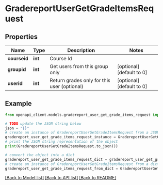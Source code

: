 # GradereportUserGetGradeItemsRequest


## Properties

Name | Type | Description | Notes
------------ | ------------- | ------------- | -------------
**courseid** | **int** | Course Id | 
**groupid** | **int** | Get users from this group only | [optional] [default to 0]
**userid** | **int** | Return grades only for this user (optional) | [optional] [default to 0]

## Example

```python
from openapi_client.models.gradereport_user_get_grade_items_request import GradereportUserGetGradeItemsRequest

# TODO update the JSON string below
json = "{}"
# create an instance of GradereportUserGetGradeItemsRequest from a JSON string
gradereport_user_get_grade_items_request_instance = GradereportUserGetGradeItemsRequest.from_json(json)
# print the JSON string representation of the object
print(GradereportUserGetGradeItemsRequest.to_json())

# convert the object into a dict
gradereport_user_get_grade_items_request_dict = gradereport_user_get_grade_items_request_instance.to_dict()
# create an instance of GradereportUserGetGradeItemsRequest from a dict
gradereport_user_get_grade_items_request_from_dict = GradereportUserGetGradeItemsRequest.from_dict(gradereport_user_get_grade_items_request_dict)
```
[[Back to Model list]](../README.md#documentation-for-models) [[Back to API list]](../README.md#documentation-for-api-endpoints) [[Back to README]](../README.md)


